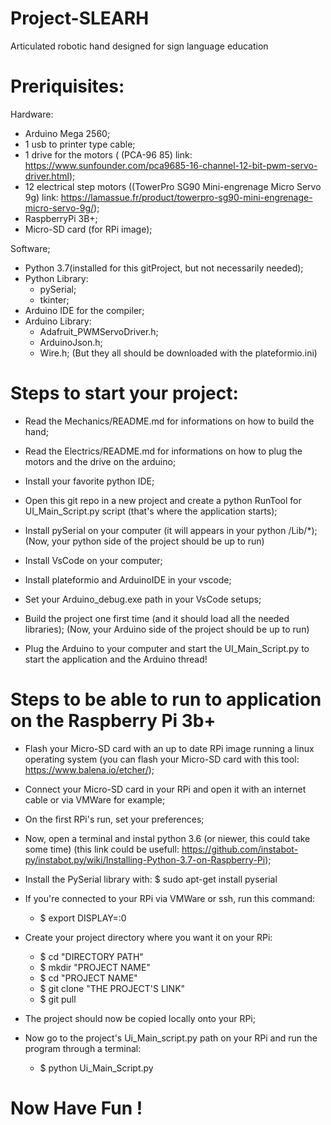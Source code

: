 # Project-SLEARH
Articulated robotic hand designed for sign language education

# Preriquisites:
Hardware:
  - Arduino Mega 2560;
  - 1 usb to printer type cable;
  - 1 drive for the motors ( (PCA-96 85) link: https://www.sunfounder.com/pca9685-16-channel-12-bit-pwm-servo-driver.html);
  - 12 electrical step motors ((TowerPro SG90 Mini-engrenage Micro Servo 9g) link: https://lamassue.fr/product/towerpro-sg90-mini-engrenage-micro-servo-9g/);
  - RaspberryPi 3B+;
  - Micro-SD card (for RPi image);
  
Software;
  - Python 3.7(installed for this gitProject, but not necessarily needed);
  - Python Library:
    - pySerial;
    - tkinter;
  - Arduino IDE for the compiler;
  - Arduino Library:
    - Adafruit_PWMServoDriver.h;
    - ArduinoJson.h;
    - Wire.h;
    (But they all should be downloaded with the plateformio.ini)
    
# Steps to start your project:
  - Read the Mechanics/README.md for informations on how to build the hand;
  - Read the Electrics/README.md for informations on how to plug the motors and the drive on the arduino;
  - Install your favorite python IDE;
  - Open this git repo in a new project and create a python RunTool for UI_Main_Script.py script (that's where the application starts);
  - Install pySerial on your computer (it will appears in your python <python path>/Lib/*);
  (Now, your python side of the project should be up to run)
  - Install VsCode on your computer;
  - Install plateformio and ArduinoIDE in your vscode;
  - Set your Arduino_debug.exe path in your VsCode setups;
  - Build the project one first time (and it should load all the needed libraries);
  (Now, your Arduino side of the project should be up to run)

  - Plug the Arduino to your computer and start the UI_Main_Script.py to start the application and the Arduino thread!
  
 # Steps to be able to run to application on the Raspberry Pi 3b+
  - Flash your Micro-SD card with an up to date RPi image running a linux operating system (you can flash your Micro-SD card with this       tool: https://www.balena.io/etcher/);
  - Connect your Micro-SD card in your RPi and open it with an internet cable or via VMWare for example;
  - On the first RPi's run, set your preferences;
  - Now, open a terminal and instal python 3.6 (or niewer, this could take some time) (this link could be usefull: https://github.com/instabot-py/instabot.py/wiki/Installing-Python-3.7-on-Raspberry-Pi);
  - Install the PySerial library with:
    $ sudo apt-get install pyserial
  - If you're connected to your RPi via VMWare or ssh, run this command:
    - $ export DISPLAY=:0
  - Create your project directory where you want it on your RPi:
    - $ cd "DIRECTORY PATH"
    - $ mkdir "PROJECT NAME"
    - $ cd "PROJECT NAME"
    - $ git clone "THE PROJECT'S LINK"
    - $ git pull
  - The project should now be copied locally onto your RPi;
  
  - Now go to the project's Ui_Main_script.py path on your RPi and run the program through a terminal:
    - $ python Ui_Main_Script.py
  
# Now Have Fun !
